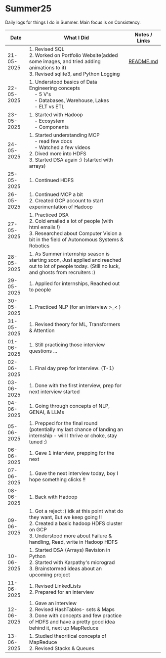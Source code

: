 # Summer25
Daily logs for things I do in Summer. Main focus is on Consistency.


| Date       | What I Did                                                                 | Notes / Links                                                                 |
|------------|----------------------------------------------------------------------------|--------------------------------------------------------------------------------|
| 21-05-2025 | 1. Revised SQL<br>2. Worked on Portfolio Website(added some images, and tried adding animations to it)<br>3. Revised sqlite3, and Python Logging               | [README.md](./README.md)                                                      |
| 22-05-2025| 1. Understood basics of Data Engineering concepts<br>&nbsp;&nbsp;&nbsp;&nbsp;- 5 V's<br>&nbsp;&nbsp;&nbsp;&nbsp;- Databases, Warehouse, Lakes<br>&nbsp;&nbsp;&nbsp;&nbsp;- ELT vs ETL |
| 23-05-2025| 1. Started with Hadoop<br>&nbsp;&nbsp;&nbsp;&nbsp;- Ecosystem<br>&nbsp;&nbsp;&nbsp;&nbsp;- Components<br> |
| 24-05-2025| 1. Started understanding MCP <br>&nbsp;&nbsp;&nbsp;&nbsp;- read few docs<br>&nbsp;&nbsp;&nbsp;&nbsp;- Watched a few videos<br> 2. Dived more into HDFS<br>3. Started DSA again :) (started with arrays) |
| 25-05-2025| 1. Continued HDFS<br> |
| 26-05-2025| 1. Continued MCP a bit<br> 2. Created GCP account to start experimentation of Hadoop |
| 27-05-2025| 1. Practiced DSA<br> 2. Cold emailed a lot of people (with html emails !) <br> 3. Researched about Computer Vision a bit in the field of Autonomous Systems & Robotics |
| 28-05-2025| 1. As Summer internship season is starting soon, Just applied and reached out to lot of people today. (Still no luck, and ghosts from recruiters :)|
| 29-05-2025| 1. Applied for internships, Reached out to people|
| 30-05-2025| 1. Practiced NLP (for an interview >_< )|
| 31-05-2025| 1. Revised theory for ML, Transformers & Attention|
| 01-06-2025| 1. Still practicing those interview questions ... |
| 02-06-2025| 1. Final day prep for interview. (T-1) |
| 03-06-2025| 1. Done with the first interview, prep for next interview started |
| 04-06-2025| 1. Going through concepts of NLP, GENAI, & LLMs |
| 05-06-2025| 1. Prepped for the final round (potentially my last chance of landing an internship - will I thrive or choke, stay tuned :) |
| 06-06-2025| 1. Gave 1 interview, prepping for the next|
| 07-06-2025| 1. Gave the next interview today, boy I hope something clicks !!|
| 08-06-2025| 1. Back with Hadoop |
| 09-06-2025| 1. Got a reject :) idk at this point what do they want, But we keep going !! <br> 2. Created a basic hadoop HDFS cluster on GCP<br> 3. Understood more about Failure & handling, Read, write in Hadoop HDFS|
| 10-06-2025| 1. Started DSA (Arrays) Revision in Python<br> 2. Started with Karpathy's micrograd<br> 3. Brainstormed ideas about an upcoming project|
| 11-06-2025| 1. Revised LinkedLists<br> 2. Prepared for an interview|
| 12-06-2025| 1. Gave an interview<br> 2. Revised HashTables- sets & Maps<br> 3. Done with concepts and few practice of HDFS and have a pretty good idea behind it, next up MapReduce|
| 13-06-2025| 1. Studied theoritical concepts of MapReduce<br> 2. Revised Stacks & Queues|

